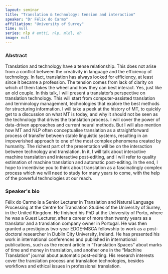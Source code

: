 ```yaml
---
layout: seminar
title: "Translation & technology: tension and interaction"
speaker: "Dr Félix do Carmo"
affiliation: "University of Surrey"
time: null
series: nlp # emtti, nlp, mldl, dh 
image: null 
---
```


### Abstract

Translation and technology have a tense relationship. This does not arise from a conflict between the creativity in language and the efficiency of technology. In fact, translation has always looked for efficiency, at least since it became a profession. The tension comes from lack of clarity on which of them takes the wheel and how they can best interact. Yes, just like an old couple. In this talk, I will present a translator’s perspective on translation technology. This will start from computer-assisted translation and terminology management, technologies that explore the best methods for structuring information. I will take a peek at the history of MT, to quickly get to a discussion on what MT is today, and why it should not be seen as the technology that drives the translation process. I will cover the power of data-driven approaches and current neural methods. But I will also mention how MT and NLP often conceptualise translation as a straightforward process of transfer between stable linguistic systems, resulting in an impoverished approach to one of the most complex phenomena created by humanity. The richest part of the presentation will be on the interaction between technology and translation. In it, I will talk about interactive machine translation and interactive post-editing, and I will refer to quality estimation of machine translation and automatic post-editing. In the end, I hope to incentivise you to think about translation as a fascinatingly complex process which we will need to study for many years to come, with the help of the powerful technologies at our reach.

### Speaker's bio

Félix do Carmo is a Senior Lecturer in Translation and Natural Language Processing at the Centre for Translation Studies of the University of Surrey, in the United Kingdom. He finished his PhD at the University of Porto, where he was a Guest Lecturer, after a career of more than twenty years as a translator and a translation company owner in Portugal. He was then granted a prestigious two-year EDGE-MSCA fellowship to work as a post-doctoral researcher in Dublin City University, Ireland. He has presented his work in international conferences and published in international publications, such as the recent article in “Translation Spaces” about marks of time and money in translation, and another one in the “Machine Translation” journal about automatic post-editing. His research interests cover the translation process and translation technologies, besides workflows and ethical issues in professional translation.
